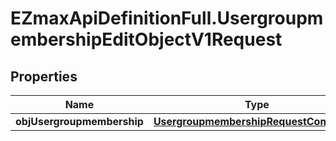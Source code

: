 # EZmaxApiDefinitionFull.UsergroupmembershipEditObjectV1Request

## Properties

Name | Type | Description | Notes
------------ | ------------- | ------------- | -------------
**objUsergroupmembership** | [**UsergroupmembershipRequestCompound**](UsergroupmembershipRequestCompound.md) |  | 



